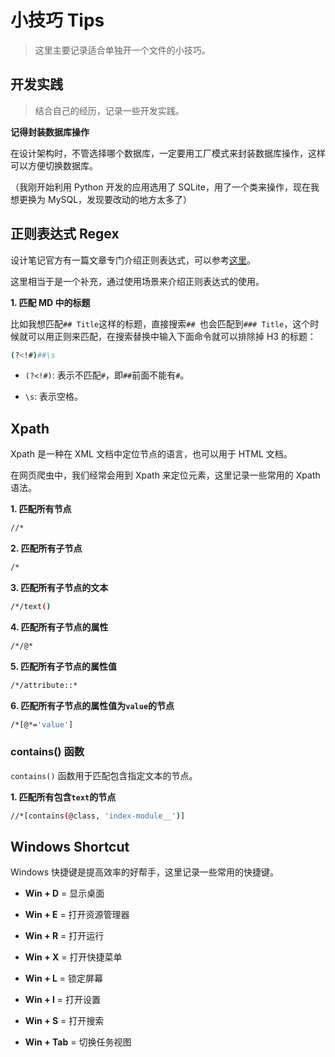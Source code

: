 # 小技巧 Tips

> 这里主要记录适合单独开一个文件的小技巧。

## 开发实践

> 结合自己的经历，记录一些开发实践。

**记得封装数据库操作**

在设计架构时，不管选择哪个数据库，一定要用工厂模式来封装数据库操作，这样可以方便切换数据库。

（我刚开始利用 Python 开发的应用选用了 SQLite，用了一个类来操作，现在我想更换为 MySQL，发现要改动的地方太多了）

## 正则表达式 Regex

设计笔记官方有一篇文章专门介绍正则表达式，可以参考[这里](https://www.shejibiji.com/archives/8719)。

这里相当于是一个补充，通过使用场景来介绍正则表达式的使用。

**1. 匹配 MD 中的标题**

比如我想匹配`## Title`这样的标题，直接搜索`## `也会匹配到`### Title`，这个时候就可以用正则来匹配，在搜索替换中输入下面命令就可以排除掉 H3 的标题：

```bash
(?<!#)##\s
```

- `(?<!#)`: 表示不匹配`#`，即`##`前面不能有`#`。

- `\s`: 表示空格。

## Xpath

Xpath 是一种在 XML 文档中定位节点的语言，也可以用于 HTML 文档。

在网页爬虫中，我们经常会用到 Xpath 来定位元素，这里记录一些常用的 Xpath 语法。

**1. 匹配所有节点**

```bash
//*
```

**2. 匹配所有子节点**

```bash
/*
```

**3. 匹配所有子节点的文本**

```bash
/*/text()
```

**4. 匹配所有子节点的属性**

```bash
/*/@*
```

**5. 匹配所有子节点的属性值**

```bash
/*/attribute::*
```

**6. 匹配所有子节点的属性值为`value`的节点**

```bash
/*[@*='value']
```

### contains() 函数

`contains()` 函数用于匹配包含指定文本的节点。

**1. 匹配所有包含`text`的节点**

```bash
//*[contains(@class, 'index-module__')]
```

## Windows Shortcut

Windows 快捷键是提高效率的好帮手，这里记录一些常用的快捷键。

- **Win + D** = 显示桌面

- **Win + E** = 打开资源管理器

- **Win + R** = 打开运行

- **Win + X** = 打开快捷菜单

- **Win + L** = 锁定屏幕

- **Win + I** = 打开设置

- **Win + S** = 打开搜索

- **Win + Tab** = 切换任务视图
